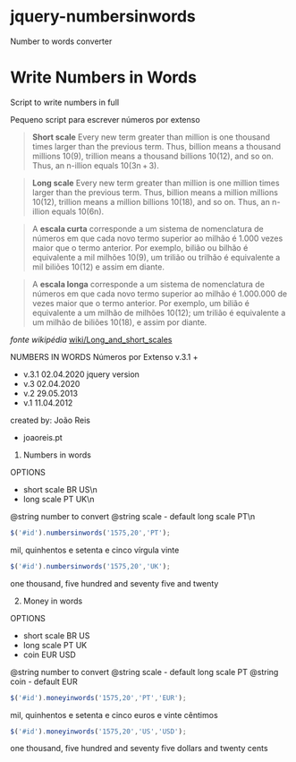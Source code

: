 # jquery-numbersinwords
Number to words converter

# Write Numbers in Words
Script to write numbers in full

Pequeno script para escrever números por extenso


> **Short scale**
> Every new term greater than million is one thousand times larger than the previous term. 
> Thus, billion means a thousand millions 10(9), trillion means a thousand billions 10(12), and so on. 
> Thus, an n-illion equals 10(3n + 3).

> **Long scale**
> Every new term greater than million is one million times larger than the previous term. 
> Thus, billion means a million millions 10(12), trillion means a million billions 10(18), and so on. 
> Thus, an n-illion equals 10(6n). 


> A **escala curta** corresponde a um sistema de nomenclatura de números em que cada novo termo superior ao milhão é 1.000 vezes maior que o termo anterior. 
> Por exemplo, bilião ou bilhão é equivalente a mil milhões 10(9), um trilião ou trilhão é equivalente a mil biliões 10(12) e assim em diante.

> A **escala longa** corresponde a um sistema de nomenclatura de números em que cada novo termo superior ao milhão é 1.000.000 de vezes maior que o termo anterior. 
> Por exemplo, um bilião é equivalente a um milhão de milhões 10(12); um trilião é equivalente a um milhão de biliões 10(18), e assim por diante.

*fonte wikipédia* [wiki/Long_and_short_scales](https://en.wikipedia.org/wiki/Long_and_short_scales)



NUMBERS IN WORDS
Números por Extenso v.3.1
+
- v.3.1  02.04.2020 jquery version
- v.3    02.04.2020
- v.2    29.05.2013
- v.1    11.04.2012

created by: João Reis
- joaoreis.pt

1. Numbers in words

OPTIONS 
 - short scale    BR US\n
 - long scale     PT UK\n

@string number to convert
@string scale - default long scale PT\n

```javascript
$('#id').numbersinwords('1575,20','PT');
```
mil, quinhentos e setenta e cinco vírgula vinte
```javascript
$('#id').numbersinwords('1575,20','UK');
```
one thousand, five hundred and seventy five and twenty

2. Money in words

OPTIONS 
- short scale    BR US
- long scale     PT UK
- coin           EUR USD

@string number to convert
@string scale - default long scale PT
@string coin  - default EUR

```javascript
$('#id').moneyinwords('1575,20','PT','EUR');
```
mil, quinhentos e setenta e cinco euros e vinte cêntimos

```javascript
$('#id').moneyinwords('1575,20','US','USD');
```
one thousand, five hundred and seventy five dollars and twenty cents
